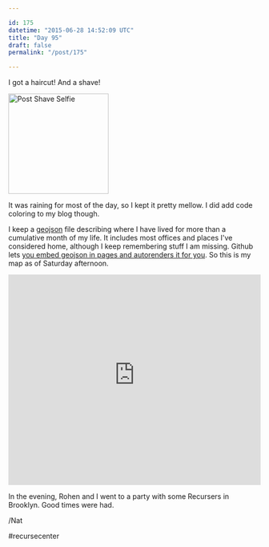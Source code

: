 ```yaml
---

id: 175
datetime: "2015-06-28 14:52:09 UTC"
title: "Day 95"
draft: false
permalink: "/post/175"

---
```


I got a haircut! And a shave!

<a href="https://www.flickr.com/photos/icco/19047743218" title="Post Shave Selfie by Nat Welch, on Flickr"><img src="https://c1.staticflickr.com/1/360/19047743218_b48d06f872_z.jpg" alt="Post Shave Selfie" height="200"></a>

 It was raining for most of the day, so I kept it pretty mellow. I did add code coloring to my blog though.
 
 I keep a [geojson](http://geojson.org/) file describing where I have lived for more than a cumulative month of my life. It includes most offices and places I've considered home, although I keep remembering stuff I am missing. Github lets [you embed geojson in pages and autorenders it for you](https://help.github.com/articles/mapping-geojson-files-on-github/). So this is my map as of Saturday afternoon.

<iframe height='420'  width="100%!" frameborder='0' src='https://render.githubusercontent.com/view/geojson?url=https://raw.githubusercontent.com/icco/natwelch.com/2c39a58/life.geojson'></iframe>

In the evening, Rohen and I went to a party with some Recursers in Brooklyn. Good times were had.

/Nat

#recursecenter

